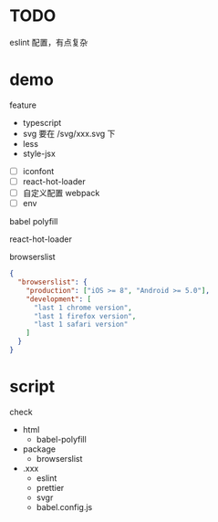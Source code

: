 # TODO

eslint 配置，有点复杂

# demo

feature

- typescript
- svg 要在 /svg/xxx.svg 下
- less
- style-jsx
- [ ] iconfont
- [ ] react-hot-loader
- [ ] 自定义配置 webpack
- [ ] env

babel polyfill

react-hot-loader

browserslist

```json
{
  "browserslist": {
    "production": ["iOS >= 8", "Android >= 5.0"],
    "development": [
      "last 1 chrome version",
      "last 1 firefox version",
      "last 1 safari version"
    ]
  }
}
```

# script

check

- html
  - babel-polyfill
- package
  - browserslist
- .xxx
  - eslint
  - prettier
  - svgr
  - babel.config.js
